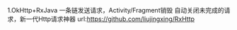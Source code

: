 1.OkHttp+RxJava 一条链发送请求，Activity/Fragment销毁 自动关闭未完成的请求，新一代Http请求神器
   url:https://github.com/liujingxing/RxHttp
    

